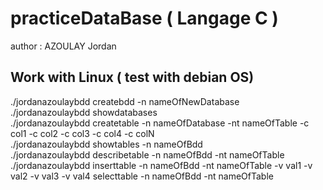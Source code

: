 # practiceDataBase ( Langage C )

author : AZOULAY Jordan

## Work with Linux ( test with debian OS)

./jordanazoulaybdd createbdd -n nameOfNewDatabase <br />
./jordanazoulaybdd showdatabases <br />
./jordanazoulaybdd createtable -n nameOfDatabase -nt nameOfTable -c col1 -c col2 -c col3 -c col4 -c colN <br />
./jordanazoulaybdd showtables -n nameOfBdd <br />
./jordanazoulaybdd describetable -n nameOfBdd -nt nameOfTable <br />
./jordanazoulaybdd inserttable -n nameOfBdd -nt nameOfTable -v val1 -v val2 -v val3 -v val4 
selecttable -n nameOfBdd  -nt nameOfTable <br />
